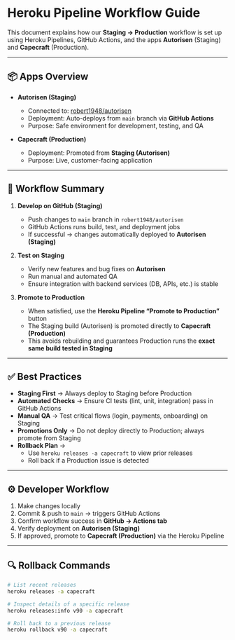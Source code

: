 # Heroku Pipeline Workflow Guide

This document explains how our **Staging → Production** workflow is set up using Heroku Pipelines, GitHub Actions, and the apps **Autorisen** (Staging) and **Capecraft** (Production).

---

## 📦 Apps Overview

- **Autorisen (Staging)**

  - Connected to: [robert1948/autorisen](https://github.com/robert1948/autorisen)
  - Deployment: Auto-deploys from `main` branch via **GitHub Actions**
  - Purpose: Safe environment for development, testing, and QA

- **Capecraft (Production)**
  - Deployment: Promoted from **Staging (Autorisen)**
  - Purpose: Live, customer-facing application

---

## 🔄 Workflow Summary

1. **Develop on GitHub (Staging)**

   - Push changes to `main` branch in `robert1948/autorisen`
   - GitHub Actions runs build, test, and deployment jobs
   - If successful → changes automatically deployed to **Autorisen (Staging)**

2. **Test on Staging**

   - Verify new features and bug fixes on **Autorisen**
   - Run manual and automated QA
   - Ensure integration with backend services (DB, APIs, etc.) is stable

3. **Promote to Production**
   - When satisfied, use the **Heroku Pipeline “Promote to Production”** button
   - The Staging build (Autorisen) is promoted directly to **Capecraft (Production)**
   - This avoids rebuilding and guarantees Production runs the **exact same build tested in Staging**

---

## ✅ Best Practices

- **Staging First** → Always deploy to Staging before Production
- **Automated Checks** → Ensure CI tests (lint, unit, integration) pass in GitHub Actions
- **Manual QA** → Test critical flows (login, payments, onboarding) on Staging
- **Promotions Only** → Do not deploy directly to Production; always promote from Staging
- **Rollback Plan** →
  - Use `heroku releases -a capecraft` to view prior releases
  - Roll back if a Production issue is detected

---

## ⚙️ Developer Workflow

1. Make changes locally
2. Commit & push to `main` → triggers GitHub Actions
3. Confirm workflow success in **GitHub → Actions tab**
4. Verify deployment on **Autorisen (Staging)**
5. If approved, promote to **Capecraft (Production)** via the Heroku Pipeline

---

## 🔍 Rollback Commands

```bash
# List recent releases
heroku releases -a capecraft

# Inspect details of a specific release
heroku releases:info v90 -a capecraft

# Roll back to a previous release
heroku rollback v90 -a capecraft
```
